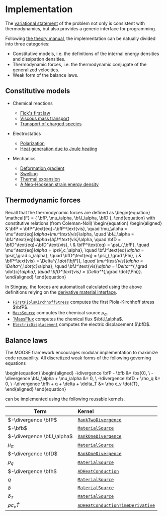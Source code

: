 # Implementation

The [variational statement](theory.md) of the problem not only is consistent with thermodynamics, but also provides a generic interface for programming.

Following [the theory manual](theory.md), the implementation can be natually divided into three categories:

- Constitutive models, i.e. the definitions of the internal energy densities and dissipation densities.
- Thermodynamic forces, i.e. the thermodynamic conjugate of the generalized velocities.
- Weak form of the balance laws.

## Constitutive models

- Chemical reactions

  - [Fick's first law](FicksFirstLaw.md)
  - [Viscous mass transport](ViscousMassTransport.md)
  - [Transport of charged species](Charging.md)

- Electrostatics

  - [Polarization](Polarization.md)
  - [Heat generation due to Joule heating](JouleHeating.md)

- Mechanics

  - [Deformation gradient](DeformationGradient.md)
  - [Swelling](SwellingDeformationGradient.md)
  - [Thermal expansion](ThermalDeformationGradient.md)
  - [A Neo-Hookean strain energy density](NeoHookeanElasticEnergyDensity.md)

## Thermodynamic forces

Recall that the thermodynamic forces are defined as
\begin{equation}
  \mathcal{F} = \{ \bfP, \mu_\alpha, \bfJ_\alpha, \bfD \},
\end{equation}
with constitutive relations (from Coleman-Noll)
\begin{equation}
  \begin{aligned}
    & \bfP = \bfP^\text{eq}+\bfP^\text{vis}, \quad \mu_\alpha = \mu^\text{eq}_\alpha+\mu^\text{vis}_\alpha, \quad \bfJ_\alpha = \bfJ^\text{eq}_\alpha+\bfJ^\text{vis}_\alpha, \quad \bfD = \bfD^\text{eq}+\bfD^\text{vis}, \\
    & \bfP^\text{eq} = \psi_{,\bfF}, \quad \mu^\text{eq}_\alpha = \psi_{,c_\alpha}, \quad \bfJ^\text{eq}_\alpha = \psi_{,\grad c_\alpha}, \quad \bfD^\text{eq} = \psi_{,\grad \Phi}, \\
    & \bfP^\text{vis} = \Delta^*_{,\dot{\bfF}}, \quad \mu^\text{vis}_\alpha = \Delta^*_{,\dot{c}_\alpha}, \quad \bfJ^\text{vis}_\alpha = \Delta^*_{,\grad \dot{c}_\alpha}, \quad \bfD^\text{vis} = \Delta^*_{,\grad \dot{\Phi}}.
  \end{aligned}
\end{equation}

In Stingray, the forces are automaticall calculated using the above definitions relying on the [derivative material interface](https://mooseframework.inl.gov/source/materials/DerivativeMaterialInterface.html).

- [`FirstPiolaKirchhoffStress`](FirstPiolaKirchhoffStress.md) computes the first Piola-Kirchhoff stress $\bfP$.
- [`MassSource`](MassSource.md) computes the chemical source $\mu_\alpha$.
- [`MassFlux](MassFlux.md) computes the chemical flux $\bfJ_\alpha$.
- [`ElectricDisplacement`](ElectricDisplacement.md) computes the electric displacement $\bfD$.

## Balance laws

The MOOSE framework encourages modular implementation to maximize code reusability. All discretized weak forms of the following governing equations

\begin{equation}
  \begin{aligned}
    -\divergence \bfP - \bfb &= \bs{0}, \\
    -\divergence \bfJ_\alpha + \mu_\alpha &= 0, \\
    -\divergence \bfD + \rho_q &= 0, \\
    -\divergence \bfh + q + \delta + \delta_T &= \rho c_v \dot{T},
  \end{aligned}
\end{equation}

can be implemented using the following reusable kernels.

| Term | Kernel |
| - | :- |
| $-\divergence \bfP$ | [`RankTwoDivergence`](RankTwoDivergence.md) |
| $-\bfb$ | [`MaterialSource`](MaterialSource.md) |
| $-\divergence \bfJ_\alpha$ | [`RankOneDivergence`](RankOneDivergence.md) |
| $\mu_\alpha$ | [`MaterialSource`](MaterialSource.md) |
| $-\divergence \bfD$ | [`RankOneDivergence`](RankOneDivergence.md) |
| $\rho_q$ | [`MaterialSource`](MaterialSource.md) |
| $-\divergence \bfh$ | [`ADHeatConduction`](ADHeatConduction.md) |
| $q$ | [`MaterialSource`](MaterialSource.md) |
| $\delta$ | [`MaterialSource`](MaterialSource.md) |
| $\delta_T$ | [`MaterialSource`](MaterialSource.md) |
| $\rho c_v \dot{T}$ | [`ADHeatConductionTimeDerivative`](ADHeatConductionTimeDerivative.md) |